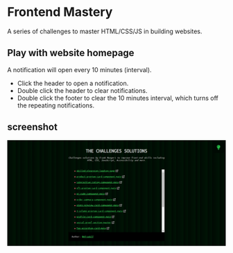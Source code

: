 # Frontend Mastery

A series of challenges to master HTML/CSS/JS in building websites.

## Play with website homepage

A notification will open every 10 minutes (interval).

- Click the header to open a notification.
- Double click the header to clear notifications.
- Double click the footer to clear the 10 minutes interval, which turns off the repeating notifications.

## screenshot

![Screenshot](./screenshot.png)
